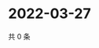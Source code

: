 # 2022-03-27

共 0 条

<!-- BEGIN WEIBO -->
<!-- 最后更新时间 Sun Mar 27 2022 13:13:30 GMT+0800 (China Standard Time) -->

<!-- END WEIBO -->
